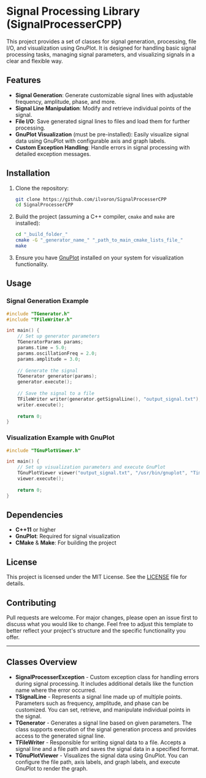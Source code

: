 # Signal Processing Library (SignalProcesserCPP)

This project provides a set of classes for signal generation, processing, file I/O, and visualization using GnuPlot. It is designed for handling basic signal processing tasks, managing signal parameters, and visualizing signals in a clear and flexible way.

## Features

- **Signal Generation**: Generate customizable signal lines with adjustable frequency, amplitude, phase, and more.
- **Signal Line Manipulation**: Modify and retrieve individual points of the signal.
- **File I/O**: Save generated signal lines to files and load them for further processing.
- **GnuPlot Visualization** (must be pre-installed): Easily visualize signal data using GnuPlot with configurable axis and graph labels.
- **Custom Exception Handling**: Handle errors in signal processing with detailed exception messages.

## Installation

1. Clone the repository:

    ```bash
    git clone https://github.com/ilvoron/SignalProcesserCPP
    cd SignalProcesserCPP
    ```

2. Build the project (assuming a C++ compiler, `cmake` and `make` are installed):

    ```bash
    cd "_build_folder_"
    cmake -G "_generator_name_" "_path_to_main_cmake_lists_file_"
    make
    ```

3. Ensure you have [GnuPlot](http://www.gnuplot.info/) installed on your system for visualization functionality.

## Usage

### Signal Generation Example

```cpp
#include "TGenerator.h"
#include "TFileWriter.h"

int main() {
    // Set up generator parameters
    TGeneratorParams params;
    params.time = 5.0;
    params.oscillationFreq = 2.0;
    params.amplitude = 3.0;
    
    // Generate the signal
    TGenerator generator(params);
    generator.execute();
    
    // Save the signal to a file
    TFileWriter writer(generator.getSignalLine(), "output_signal.txt");
    writer.execute();
    
    return 0;
}
```

### Visualization Example with GnuPlot

```cpp
#include "TGnuPlotViewer.h"

int main() {
    // Set up visualization parameters and execute GnuPlot
    TGnuPlotViewer viewer("output_signal.txt", "/usr/bin/gnuplot", "Time (s)", "Amplitude", "Generated Signal");
    viewer.execute();
    
    return 0;
}
```

## Dependencies

- **C++11** or higher
- **GnuPlot**: Required for signal visualization
- **CMake** & **Make**: For building the project

## License

This project is licensed under the MIT License. See the [LICENSE](./LICENSE) file for details.

## Contributing

Pull requests are welcome. For major changes, please open an issue first to discuss what you would like to change.
Feel free to adjust this template to better reflect your project's structure and the specific functionality you offer.

---

## Classes Overview

- **SignalProcesserException** - Custom exception class for handling errors during signal processing. It includes additional details like the function name where the error occurred.
- **TSignalLine** - Represents a signal line made up of multiple points. Parameters such as frequency, amplitude, and phase can be customized. You can set, retrieve, and manipulate individual points in the signal.
- **TGenerator** - Generates a signal line based on given parameters. The class supports execution of the signal generation process and provides access to the generated signal line.
- **TFileWriter** - Responsible for writing signal data to a file. Accepts a signal line and a file path and saves the signal data in a specified format.
- **TGnuPlotViewer** - Visualizes the signal data using GnuPlot. You can configure the file path, axis labels, and graph labels, and execute GnuPlot to render the graph.
